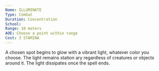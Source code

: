 ```yaml
---
Name: ILLUMINATE
Type: Combat
Duration: Concentration
School: 
Range: 10 meters
AOE: Choose a point within range
Cost: 3 STAMINA
---
```

A chosen spot begins to glow with a vibrant light, whatever color you choose. The light remains station ary regardless of creatures or objects around it. The light dissipates once the spell ends.